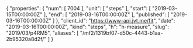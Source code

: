 {
  "properties": {
    "num": [
      7004
    ],
    "unit": [
      "steps"
    ],
    "start": [
      "2019-03-15T00:00:00Z"
    ],
    "end": [
      "2019-03-16T00:00:00Z"
    ],
    "published": [
      "2019-03-16T00:00:00Z"
    ]
  },
  "client_id": "https://www-api.jvt.me/fit",
  "date": "2019-03-16T00:00:00Z",
  "kind": "steps",
  "h": "h-measure",
  "slug": "2019/03/p4RM5",
  "aliases": [
    "/mf2/1319bf07-d50c-4443-b1aa-2b95320a8d2f/"
  ]
}
